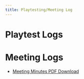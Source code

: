 ```yaml
---
title: Playtesting/Meeting Log
---
```


# Playtest Logs


# Meeting Logs
* [Meeting Minutes PDF Download](/meeting-minutes.pdf)
